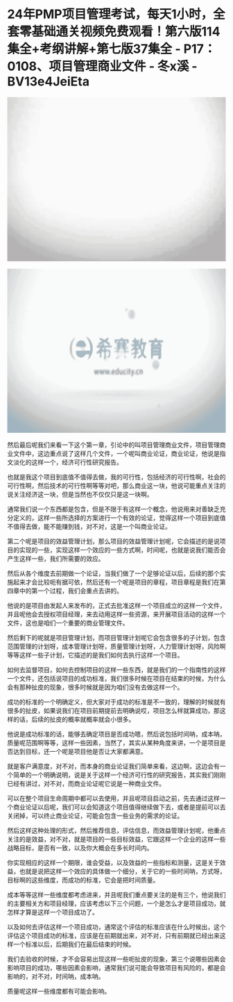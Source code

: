 # 24年PMP项目管理考试，每天1小时，全套零基础通关视频免费观看！第六版114集全+考纲讲解+第七版37集全 - P17：0108、项目管理商业文件 - 冬x溪 - BV13e4JeiEta

![](img/7b06410378fbf364a49d19222891ea4d_0.png)

![](img/7b06410378fbf364a49d19222891ea4d_1.png)

然后最后呢我们来看一下这个第一章，引论中的叫项目管理商业文件，项目管理商业文件中，这边重点说了这样几个文件，一个呢叫商业论证，商业论证，他说是指文淡化的这样一个，经济可行性研究报告。

也就是我这个项目到底值不值得去做，我的可行性，包括经济的可行性啊，社会的可行性啊，然后技术的可行性啊等等对吧，那么商业这一块，他说可能重点关注的说关注经济这一块，但是当然也不仅仅只是这一块啊。

通常我们说一个东西都是包含，但是不限于有这样一个概念，他说用来对善缺乏充分定义的，这样一些所选择的方案进行一个有效的论证，觉得这样一个项目到底值不值得去做，能不能赚到钱，对不对，这是一个叫商业论证。

第二个呢是项目的效益管理计划，那么项目的效益管理计划呢，它会描述的是说项目的实现的一些，实现这样一个效应的一些方式啊，时间呢，也就是说我们能否会产生这样一些，我们所需要的效应。

然后从各个维度去前期做一个论证，当我们做了一个足够论证以后，后续的那个实施起来才会比较呃有据可依，然后还有一个呢是项目的章程，项目章程是我们在第四章中的第一个过程，我们会重点去讲的。

他说的是项目由发起人来发布的，正式去批准这样一个项目成立的这样一个文件，并且呢他会去授权项目经理，来去动用这样一些资源，来开展项目活动的这样一个文件，这也是咱们一个重要的商业管理文件。

然后剩下的呢就是项目管理计划，而项目管理计划呢它会包含很多的子计划，包含范围管理的计划呀，成本管理计划呀，质量管理计划呀，人力管理计划呀，风险啊等等这样一些子计划，它描述的是我们如何去执行这样一个项目。

如何去监督项目，如何去控制项目的这样一些东西，就是我们的一个指南性的这样一个文件，还包括说项目的成功标准，我们很多时候在项目在结束的时候，为什么会有那种扯皮的现象，很多时候就是因为咱们没有去做这样一个。

成功的标准的一个明确定义，但大家对于成功的标准是不一致的，理解的时候就有很多的扯皮，如果说我们在项目前期提前去明确说哎，项目怎么样就算成功，那这样的话，后续的扯皮的概率就概率就会小很多。

他说是成功标准的话，能够去确定项目是否成功嗯，然后说包括时间呐，成本呐，质量呢范围啊等等，这样一些因素，当然了，其实从某种角度来讲，一个是项目是否达到目标，还一个呢是项目他是否让大家都满意。

就是客户满意度，对不对，而本身的商业论证我们简单来看，这边啊，这边会有一个简单的一个明确说明，说是关于这样一个经济可行性的研究报告，其实我们刚刚已经有讲过，对不对，而商业论证呢它说是一种商业文件。

可以在整个项目生命周期中都可以去使用，并且呢项目启动之前，先去通过这样一个商业论证以后呢，我们可以会知道这个项目值得继续做下去，或者是提前可以去关闭掉，可以终止商业论证，可能会包含一些业务的需求的论证。

然后这样这种处理的形式，然后推荐信息，评估信息，而效益管理计划呢，他重点关注的是效益，对不对，就是项目的一些目标效益，它跟这样一个企业的这样一些战略目标，是否有一致，以及你大概会在多长时间内。

你实现相应的这样一个期限，谁会受益，以及效益的一些指标和测量，这是关于效益，也就是说把这样一个效应的具体做一个细分，关于它的一些时间呐，方式呀，目标啊的这些维度，而成功的标准，它会是把时间质量。

成本等等这样一些维度都考虑进来，并且呢我们重点要关注的是有三个，他说我们的主要相关方和项目经理，应该考虑以下三个问题，一个是怎么才是项目成功，就怎样才算是这样一个项目成功了。

以及如何去评估这样一个项目成功，通常这个评估的标准应该在什么时候出，这个评估这个项目成功的标准，应该是在前期就出来，对不对，只有前期就已经出来这样一个标准以后，后期我们在最后结束的时候。

我们去验收的时候，才不会容易出现这样一些呃扯皮的现象，第三个说哪些因素会影响项目的成功，哪些因素会影响，通常我们说可能会导致项目有风险的，都是会影响的，对不对，时间呐，成本呐。

质量呢这样一些维度都有可能会影响。